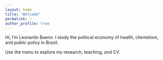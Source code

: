 ```yaml
---
layout: home
title: "Welcome"
permalink: /
author_profile: true
---
```


Hi, I’m Leonardo Bueno. I study the political economy of health, clientelism, and public policy in Brazil.

Use the menu to explore my research, teaching, and CV.

